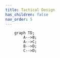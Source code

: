 ```yaml
---
title: Tactical Design
has_children: false
nav_order: 5
---
```


```mermaid
    graph TD;
        A-->B;
        A-->C;
        B-->D;
        C-->D;
```
